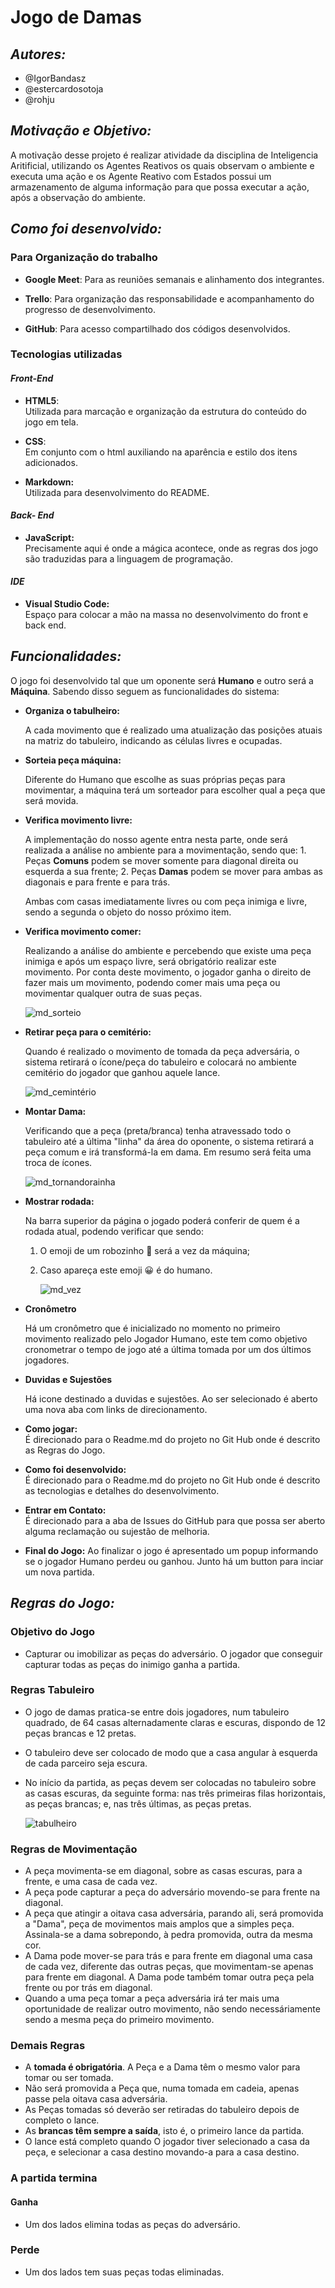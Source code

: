 # Jogo de Damas

## ***Autores:***

* @IgorBandasz
* @estercardosotoja
* @rohju

## ***Motivação e Objetivo:***

A motivação desse projeto é realizar atividade da disciplina de Inteligencia Aritificial, utilizando os Agentes Reativos os quais observam o ambiente e executa uma ação e os Agente Reativo com Estados possui um armazenamento de alguma informação para que possa executar a ação, após a observação do ambiente.

## ***Como foi desenvolvido:***

### Para Organização do trabalho

* **Google Meet**:
    Para as reuniões semanais e alinhamento dos integrantes.
  
* **Trello**:
  Para organização das responsabilidade e acompanhamento do progresso de desenvolvimento.
  
* **GitHub**:
  Para acesso compartilhado dos códigos desenvolvidos.

### Tecnologias utilizadas

#### *Front-End*

* **HTML5**:  
  Utilizada para marcação e organização da estrutura do conteúdo do jogo em tela.
  
* **CSS**:  
  Em conjunto com o html auxiliando na aparência e estilo dos itens adicionados.
  
* **Markdown:**  
  Utilizada para desenvolvimento do README.
  
#### *Back- End*

* **JavaScript:**  
  Precisamente aqui é onde a mágica acontece, onde as regras dos jogo são traduzidas para a linguagem de programação.
  
#### *IDE*

* **Visual Studio Code:**  
  Espaço para colocar a mão na massa no desenvolvimento do front e back end.

## ***Funcionalidades:***

O jogo foi desenvolvido tal que um oponente será **Humano** e outro será a **Máquina**. Sabendo disso seguem as funcionalidades do sistema:

* **Organiza o tabulheiro:**

    A cada movimento que é realizado uma atualização das posições atuais na matriz do tabuleiro, indicando as células livres e ocupadas.

* **Sorteia peça máquina:**

    Diferente do Humano que escolhe as suas próprias peças para movimentar, a máquina terá um sorteador para escolher qual a peça que será movida.

* **Verifica movimento livre:**

    A implementação do nosso agente entra nesta parte, onde será realizada a análise no ambiente para a movimentação, sendo que:
      1. Peças **Comuns** podem se mover somente para diagonal direita ou esquerda a sua frente;
      2. Peças **Damas** podem se mover para ambas as diagonais e para frente e para trás.

    Ambas com casas imediatamente livres ou com peça inimiga e livre, sendo a segunda o objeto do nosso próximo item.

* **Verifica movimento comer:**

    Realizando a análise do ambiente e percebendo que existe uma peça inimiga e após um espaço livre, será obrigatório realizar este movimento. Por conta deste movimento, o jogador ganha o direito de fazer mais um movimento, podendo comer mais uma peça ou movimentar qualquer outra de suas peças.

    ![md_sorteio](https://user-images.githubusercontent.com/87045785/137643246-4e89ab9d-b722-4586-a51e-b555650510a5.gif)

* **Retirar peça para o cemitério:**

    Quando é realizado o movimento de tomada da peça adversária, o sistema retirará o ícone/peça do tabuleiro e colocará no ambiente cemitério do jogador que ganhou aquele lance.

    ![md_cemintério](https://user-images.githubusercontent.com/87045785/137643107-589d54e1-0cb3-4274-b6a3-015ec58db6bd.gif)

* **Montar Dama:**

    Verificando que a peça (preta/branca) tenha atravessado todo o tabuleiro até a última "linha" da área do oponente, o sistema retirará a peça comum e irá transformá-la em dama. Em resumo será feita uma troca de ícones.

    ![md_tornandorainha](https://user-images.githubusercontent.com/87045785/137643045-e38627ff-d72e-4d75-a9dc-514ba0ba6c4a.gif)

* **Mostrar rodada:**

    Na barra superior da página o jogado poderá conferir de quem é a rodada atual, podendo verificar que sendo:
   1. O emoji de um robozinho :robot: será a vez da máquina;
   2. Caso apareça este emoji :grinning: é do humano.

        ![md_vez](https://user-images.githubusercontent.com/87045785/137614609-6069a82b-5b85-41e8-bd4d-986f555cdf27.gif)

* **Cronômetro**

    Há um cronômetro que é inicializado no momento no primeiro movimento realizado pelo Jogador Humano, este tem como objetivo cronometrar o tempo de jogo até a última tomada por um dos últimos jogadores.

* **Duvidas e Sujestões**

    Há icone destinado a duvidas e sujestões. Ao ser selecionado é aberto uma nova aba com links de direcionamento.

* **Como jogar:**  
    É direcionado para o Readme.md do projeto no Git Hub onde é descrito as Regras do Jogo.

* **Como foi desenvolvido:**  
    É direcionado para o Readme.md do projeto no Git Hub onde é descrito as tecnologias e detalhes do desenvolvimento.

* **Entrar em Contato:**  
    É direcionado para a aba de Issues do GitHub para que possa ser aberto alguma reclamação ou sujestão de melhoria.

* **Final do Jogo:**
    Ao finalizar o jogo é apresentado um popup informando se o jogador Humano perdeu ou ganhou. Junto há um button para inciar um nova partida.

## ***Regras do Jogo:***

### Objetivo do Jogo

* Capturar ou imobilizar as peças do adversário. O jogador que conseguir capturar todas as peças do inimigo ganha a partida.

### Regras Tabuleiro

* O jogo de damas pratica-se entre dois jogadores, num tabuleiro quadrado, de 64 casas alternadamente claras e escuras, dispondo de 12 peças brancas e 12 pretas.
  
* O tabuleiro deve ser colocado de modo que a casa angular à esquerda de cada parceiro seja escura.

* No início da partida, as peças devem ser colocadas no tabuleiro sobre as casas escuras, da seguinte forma: nas três primeiras filas horizontais, as peças brancas; e, nas três últimas, as peças pretas.

    ![tabulheiro](imagens/md_tabbuleiro.png)

### Regras de Movimentação

* A peça movimenta-se em diagonal, sobre as casas escuras, para a frente, e uma casa de cada vez.
* A peça pode capturar a peça do adversário movendo-se para frente na diagonal.
* A peça que atingir a oitava casa adversária, parando ali, será promovida a "Dama", peça de movimentos mais amplos que a simples peça. Assinala-se a dama sobrepondo, à pedra promovida, outra da mesma cor.
* A Dama pode mover-se para trás e para frente em diagonal uma casa de cada vez, diferente das outras peças, que movimentam-se apenas para frente em diagonal. A Dama pode também tomar outra peça pela frente ou por trás em diagonal.
* Quando a uma peça tomar a peça adversária irá ter mais uma oportunidade de realizar outro movimento, não sendo necessáriamente sendo a mesma peça do primeiro movimento.

### Demais Regras

* A **tomada é obrigatória**. A Peça e a Dama têm o mesmo valor para tomar ou ser tomada.
* Não será promovida a Peça que, numa tomada em cadeia, apenas passe pela oitava casa adversária.
* As Peças tomadas só deverão ser retiradas do tabuleiro depois de completo o lance.
* As **brancas têm sempre a saída**, isto é, o primeiro lance da partida.
* O lance está completo quando O jogador tiver selecionado a casa da peça, e selecionar a casa destino movando-a para a casa destino.

### A partida termina

#### Ganha

* Um dos lados elimina todas as peças do adversário.

### Perde

* Um dos lados tem suas peças todas eliminadas.
